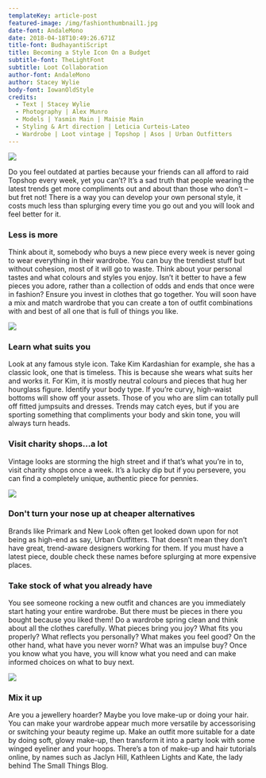 ```yaml
---
templateKey: article-post
featured-image: /img/fashionthumbnail1.jpg
date-font: AndaleMono
date: 2018-04-18T10:49:26.671Z
title-font: BudhayantiScript
title: Becoming a Style Icon On a Budget
subtitle-font: TheLightFont
subtitle: Loot Collaboration
author-font: AndaleMono
author: Stacey Wylie
body-font: IowanOldStyle
credits:
  - Text | Stacey Wylie
  - Photography | Alex Munro
  - Models | Yasmin Main | Maisie Main
  - Styling & Art direction | Leticia Curteis-Lateo
  - Wardrobe | Loot vintage | Topshop | Asos | Urban Outfitters
---
```

![](/img/fashiona2.jpg)

Do you feel outdated at parties because your friends can all afford to raid Topshop every week, yet you can’t? It’s a sad truth that people wearing the latest trends get more compliments out and about than those who don’t – but fret not! There is a way you can develop your own personal style, it costs much less than splurging every time you go out and you will look and feel better for it.

### Less is more

Think about it, somebody who buys a new piece every week is never going to wear everything in their wardrobe. You can buy the trendiest stuff but without cohesion, most of it will go to waste. Think about your personal tastes and what colours and styles you enjoy. Isn’t it better to have a few pieces you adore, rather than a collection of odds and ends that once were in fashion? Ensure you invest in clothes that go together. You will soon have a mix and match wardrobe that you can create a ton of outfit combinations with and best of all one that is full of things you like.

![](/img/fashiona3.jpg)

### Learn what suits you

Look at any famous style icon. Take Kim Kardashian for example, she has a classic look, one that is timeless. This is because she wears what suits her and works it. For Kim, it is mostly neutral colours and pieces that hug her hourglass figure. Identify your body type. If you’re curvy, high-waist bottoms will show off your assets. Those of you who are slim can totally pull off fitted jumpsuits and dresses. Trends may catch eyes, but if you are sporting something that compliments your body and skin tone, you will always turn heads.

### Visit charity shops...a lot

Vintage looks are storming the high street and if that’s what you’re in to, visit charity shops once a week. It’s a lucky dip but if you persevere, you can find a completely unique, authentic piece for pennies.

![](/img/fashiona1.jpg)

### Don't turn your nose up at cheaper alternatives

Brands like Primark and New Look often get looked down upon for not being as high-end as say, Urban Outfitters. That doesn’t mean they don’t have great, trend-aware designers working for them. If you must have a latest piece, double check these names before splurging at more expensive places.

### Take stock of what you already have

You see someone rocking a new outfit and chances are you immediately start hating your entire wardrobe. But there must be pieces in there you bought because you liked them! Do a wardrobe spring clean and think about all the clothes carefully. What pieces bring you joy? What fits you properly? What reflects you personally? What makes you feel good? On the other hand, what have you never worn? What was an impulse buy? Once you know what you have, you will know what you need and can make informed choices on what to buy next.

![](/img/fashiona4.jpg)

### Mix it up

Are you a jewellery hoarder? Maybe you love make-up or doing your hair. You can make your wardrobe appear much more versatile by accessorising or switching your beauty regime up. Make an outfit more suitable for a date by doing soft, glowy make-up, then transform it into a party look with some winged eyeliner and your hoops. There’s a ton of make-up and hair tutorials online, by names such as Jaclyn Hill, Kathleen Lights and Kate, the lady behind The Small Things Blog.